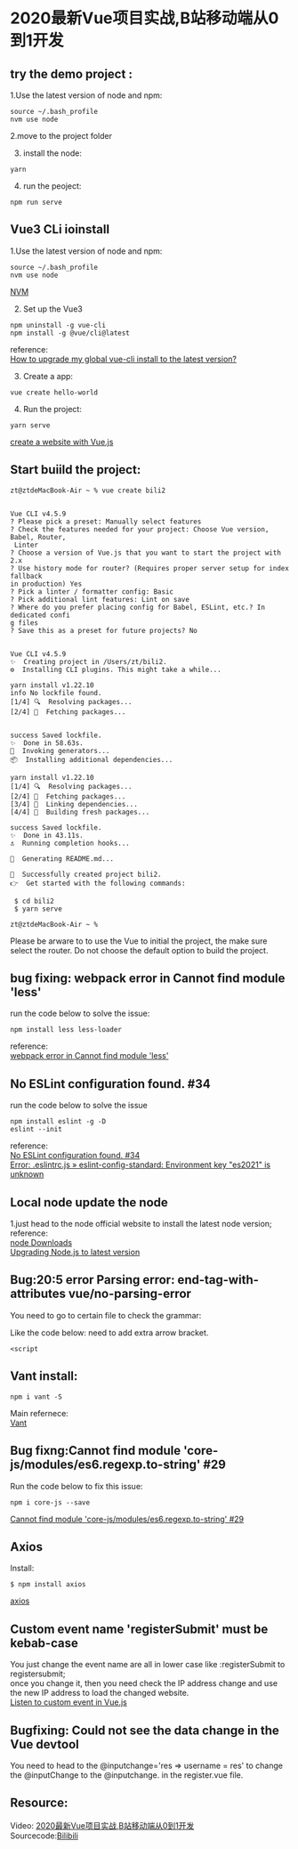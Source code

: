 # 2020最新Vue项目实战,B站移动端从0到1开发
## try the demo project  :
1.Use the latest version of node and npm:
```
source ~/.bash_profile 
nvm use node  

```
2.move to the project folder

3. install the node:
```
yarn
```
4. run the peoject:  
```
npm run serve
```
## Vue3 CLi ioinstall
1.Use the latest version of node and npm:     
```
source ~/.bash_profile 
nvm use node  
```
[NVM](https://github.com/GlennOu66304/hotelReservation)    

2. Set up the Vue3  
```
npm uninstall -g vue-cli 
npm install -g @vue/cli@latest 
```
reference:   
[How to upgrade my global vue-cli install to the latest version?](https://stackoverflow.com/questions/55686943/how-to-upgrade-my-global-vue-cli-install-to-the-latest-version)   

3. Create a app:  
```
vue create hello-world
```

4. Run the project:  
```
yarn serve
```
[create a website with Vue.js](http://glennou.cn/2020/08/24/create-a-website-with-Vuejs/)   

## Start buiild the project:  
```
zt@ztdeMacBook-Air ~ % vue create bili2 


Vue CLI v4.5.9
? Please pick a preset: Manually select features
? Check the features needed for your project: Choose Vue version, Babel, Router,
 Linter
? Choose a version of Vue.js that you want to start the project with 2.x
? Use history mode for router? (Requires proper server setup for index fallback 
in production) Yes
? Pick a linter / formatter config: Basic
? Pick additional lint features: Lint on save
? Where do you prefer placing config for Babel, ESLint, etc.? In dedicated confi
g files
? Save this as a preset for future projects? No


Vue CLI v4.5.9
✨  Creating project in /Users/zt/bili2.
⚙️  Installing CLI plugins. This might take a while...

yarn install v1.22.10
info No lockfile found.
[1/4] 🔍  Resolving packages...
[2/4] 🚚  Fetching packages...


success Saved lockfile.
✨  Done in 58.63s.
🚀  Invoking generators...
📦  Installing additional dependencies...

yarn install v1.22.10
[1/4] 🔍  Resolving packages...
[2/4] 🚚  Fetching packages...
[3/4] 🔗  Linking dependencies...
[4/4] 🔨  Building fresh packages...

success Saved lockfile.
✨  Done in 43.11s.
⚓  Running completion hooks...

📄  Generating README.md...

🎉  Successfully created project bili2.
👉  Get started with the following commands:

 $ cd bili2
 $ yarn serve

zt@ztdeMacBook-Air ~ % 
```

Please be arware to to use the Vue to initial the project, the make sure select the router.
Do not choose the default option to build the project.

## bug fixing: webpack error in Cannot find module 'less'

run the code below to solve the issue:
```
npm install less less-loader
```
reference:  
[webpack error in Cannot find module 'less'](https://stackoverflow.com/questions/36781031/webpack-error-in-cannot-find-module-less)  

## No ESLint configuration found. #34

run the code below to solve the issue
```
npm install eslint -g -D
eslint --init
```
reference:  
[No ESLint configuration found. #34](https://github.com/creativetimofficial/vue-argon-design-system/issues/34)  
[Error: .eslintrc.js » eslint-config-standard: Environment key "es2021" is unknown](https://www.jianshu.com/p/f2203df15a90)   

## Local node update the node
1.just head to the node official website to install the latest node version;
reference:  
[node Downloads](https://nodejs.org/en/download/)   
[Upgrading Node.js to latest version](https://stackoverflow.com/questions/10075990/upgrading-node-js-to-latest-version?page=2&tab=votes#tab-top)  

## Bug:20:5 error Parsing error: end-tag-with-attributes vue/no-parsing-error

You need to go to certain file to check the grammar:

Like the code below: need to add extra arrow bracket.
```
<script
```

## Vant install:  
```
npm i vant -S
```
Main refernece:  
[Vant](https://youzan.github.io/vant/#/en-US/quickstart)  

## Bug fixng:Cannot find module 'core-js/modules/es6.regexp.to-string' #29

Run the code below to fix this issue:  
```
npm i core-js --save 
```
[Cannot find module 'core-js/modules/es6.regexp.to-string' #29](https://github.com/TryGhost/gatsby-starter-ghost/issues/29)   

## Axios
Install:  
```
$ npm install axios
```
[axios](https://github.com/axios/axios)   
 ## Custom event name 'registerSubmit' must be kebab-case 

 You just change the event name are all in lower case
 like :registerSubmit to registersubmit;    
 once you change it, then you need check the IP address change and use the new IP address to load the changed website.  
 [Listen to custom event in Vue.js](https://stackoverflow.com/questions/36156465/listen-to-custom-event-in-vue-js)

 ## Bugfixing: Could not see the data change in the Vue devtool

 You need to head to the  @inputchange='res => username = res'
 to change the @inputChange to the @inputchange. in the register.vue file.


## Resource:
Video: [2020最新Vue项目实战,B站移动端从0到1开发](https://www.bilibili.com/video/BV1vT4y137So?from=search&seid=17762586340653805563)   
Sourcecode:[Bilibili](https://github.com/githubchx12380/vue-bilibili)   